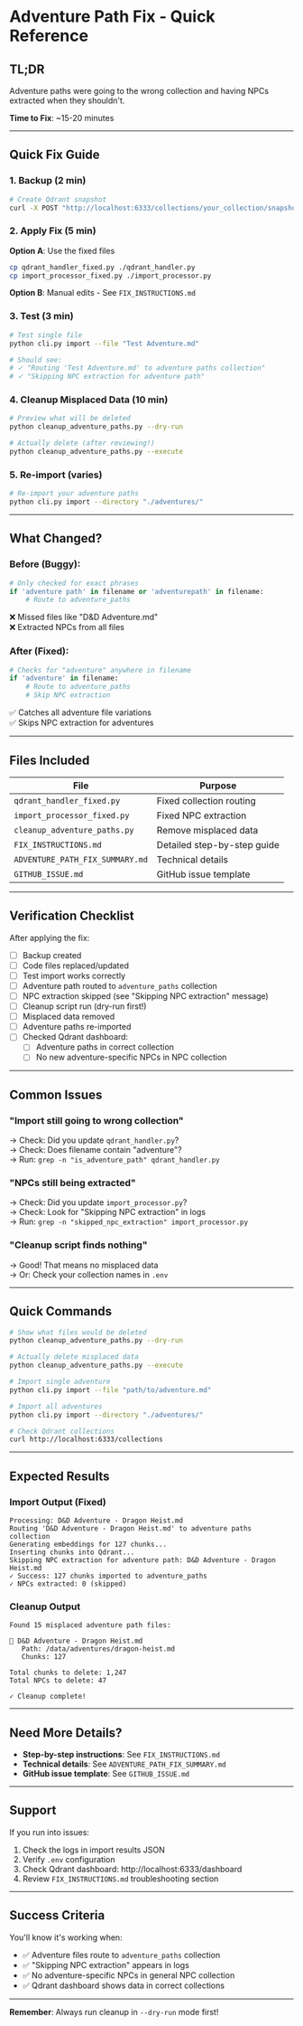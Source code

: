 # Adventure Path Fix - Quick Reference

## TL;DR

Adventure paths were going to the wrong collection and having NPCs extracted when they shouldn't.

**Time to Fix**: ~15-20 minutes

---

## Quick Fix Guide

### 1. Backup (2 min)
```bash
# Create Qdrant snapshot
curl -X POST "http://localhost:6333/collections/your_collection/snapshots"
```

### 2. Apply Fix (5 min)

**Option A**: Use the fixed files
```bash
cp qdrant_handler_fixed.py ./qdrant_handler.py
cp import_processor_fixed.py ./import_processor.py
```

**Option B**: Manual edits - See `FIX_INSTRUCTIONS.md`

### 3. Test (3 min)
```bash
# Test single file
python cli.py import --file "Test Adventure.md"

# Should see:
# ✓ "Routing 'Test Adventure.md' to adventure paths collection"
# ✓ "Skipping NPC extraction for adventure path"
```

### 4. Cleanup Misplaced Data (10 min)
```bash
# Preview what will be deleted
python cleanup_adventure_paths.py --dry-run

# Actually delete (after reviewing!)
python cleanup_adventure_paths.py --execute
```

### 5. Re-import (varies)
```bash
# Re-import your adventure paths
python cli.py import --directory "./adventures/"
```

---

## What Changed?

### Before (Buggy):
```python
# Only checked for exact phrases
if 'adventure path' in filename or 'adventurepath' in filename:
    # Route to adventure_paths
```

❌ Missed files like "D&D Adventure.md"  
❌ Extracted NPCs from all files

### After (Fixed):
```python
# Checks for "adventure" anywhere in filename
if 'adventure' in filename:
    # Route to adventure_paths
    # Skip NPC extraction
```

✅ Catches all adventure file variations  
✅ Skips NPC extraction for adventures

---

## Files Included

| File | Purpose |
|------|---------|
| `qdrant_handler_fixed.py` | Fixed collection routing |
| `import_processor_fixed.py` | Fixed NPC extraction |
| `cleanup_adventure_paths.py` | Remove misplaced data |
| `FIX_INSTRUCTIONS.md` | Detailed step-by-step guide |
| `ADVENTURE_PATH_FIX_SUMMARY.md` | Technical details |
| `GITHUB_ISSUE.md` | GitHub issue template |

---

## Verification Checklist

After applying the fix:

- [ ] Backup created
- [ ] Code files replaced/updated
- [ ] Test import works correctly
- [ ] Adventure path routed to `adventure_paths` collection
- [ ] NPC extraction skipped (see "Skipping NPC extraction" message)
- [ ] Cleanup script run (dry-run first!)
- [ ] Misplaced data removed
- [ ] Adventure paths re-imported
- [ ] Checked Qdrant dashboard:
  - [ ] Adventure paths in correct collection
  - [ ] No new adventure-specific NPCs in NPC collection

---

## Common Issues

### "Import still going to wrong collection"
→ Check: Did you update `qdrant_handler.py`?  
→ Check: Does filename contain "adventure"?  
→ Run: `grep -n "is_adventure_path" qdrant_handler.py`

### "NPCs still being extracted"
→ Check: Did you update `import_processor.py`?  
→ Check: Look for "Skipping NPC extraction" in logs  
→ Run: `grep -n "skipped_npc_extraction" import_processor.py`

### "Cleanup script finds nothing"
→ Good! That means no misplaced data  
→ Or: Check your collection names in `.env`

---

## Quick Commands

```bash
# Show what files would be deleted
python cleanup_adventure_paths.py --dry-run

# Actually delete misplaced data
python cleanup_adventure_paths.py --execute

# Import single adventure
python cli.py import --file "path/to/adventure.md"

# Import all adventures
python cli.py import --directory "./adventures/"

# Check Qdrant collections
curl http://localhost:6333/collections
```

---

## Expected Results

### Import Output (Fixed)
```
Processing: D&D Adventure - Dragon Heist.md
Routing 'D&D Adventure - Dragon Heist.md' to adventure paths collection
Generating embeddings for 127 chunks...
Inserting chunks into Qdrant...
Skipping NPC extraction for adventure path: D&D Adventure - Dragon Heist.md
✓ Success: 127 chunks imported to adventure_paths
✓ NPCs extracted: 0 (skipped)
```

### Cleanup Output
```
Found 15 misplaced adventure path files:

📁 D&D Adventure - Dragon Heist.md
   Path: /data/adventures/dragon-heist.md
   Chunks: 127

Total chunks to delete: 1,247
Total NPCs to delete: 47

✓ Cleanup complete!
```

---

## Need More Details?

- **Step-by-step instructions**: See `FIX_INSTRUCTIONS.md`
- **Technical details**: See `ADVENTURE_PATH_FIX_SUMMARY.md`
- **GitHub issue template**: See `GITHUB_ISSUE.md`

---

## Support

If you run into issues:
1. Check the logs in import results JSON
2. Verify `.env` configuration
3. Check Qdrant dashboard: http://localhost:6333/dashboard
4. Review `FIX_INSTRUCTIONS.md` troubleshooting section

---

## Success Criteria

You'll know it's working when:
- ✅ Adventure files route to `adventure_paths` collection
- ✅ "Skipping NPC extraction" appears in logs
- ✅ No adventure-specific NPCs in general NPC collection
- ✅ Qdrant dashboard shows data in correct collections

---

**Remember**: Always run cleanup in `--dry-run` mode first!
